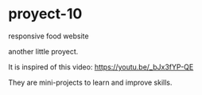 # proyect-10
responsive food website 

another little proyect.

It is inspired of this video: https://youtu.be/_bJx3fYP-QE

They are mini-projects to learn and improve skills.
